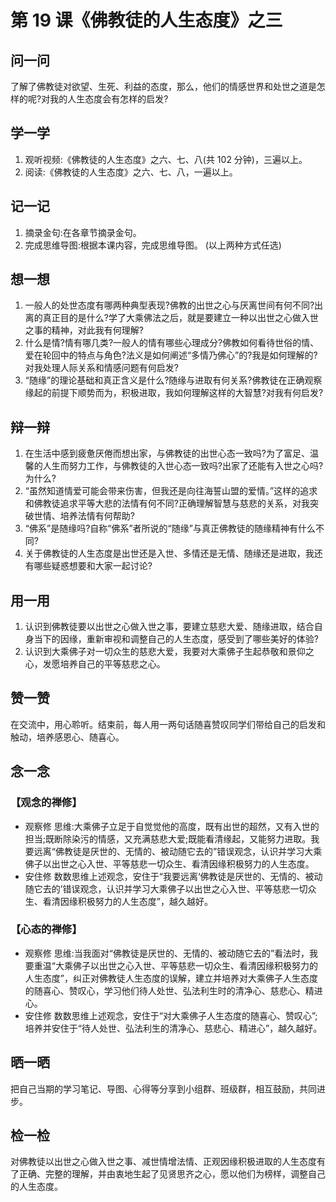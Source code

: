 # 第 19 课《佛教徒的人生态度》之三

## 问一问

了解了佛教徒对欲望、生死、利益的态度，那么，他们的情感世界和处世之道是怎样的呢?对我的人生态度会有怎样的启发?

## 学一学

1. 观听视频:《佛教徒的人生态度》之六、七、八(共 102 分钟)，三遍以上。
2. 阅读:《佛教徒的人生态度》之六、七、八，一遍以上。

## 记一记

1. 摘录金句:在各章节摘录金句。
2. 完成思维导图:根据本课内容，完成思维导图。
   (以上两种方式任选)

## 想一想

1. 一般人的处世态度有哪两种典型表现?佛教的出世之心与厌离世间有何不同?出离的真正目的是什么?学了大乘佛法之后，就是要建立一种以出世之心做入世之事的精神，对此我有何理解?
2. 什么是情?情有哪几类?一般人的情有哪些心理成分?佛教如何看待世俗的情、爱在轮回中的特点与角色?法义是如何阐述“多情乃佛心”的?我是如何理解的?对我处理人际关系和情感问题有何启发?
3. “随缘”的理论基础和真正含义是什么?随缘与进取有何关系?佛教徒在正确观察缘起的前提下顺势而为，积极进取，我如何理解这样的大智慧?对我有何启发?

## 辩一辩

1. 在生活中感到疲惫厌倦而想出家，与佛教徒的出世心态一致吗?为了富足、温馨的人生而努力工作，与佛教徒的入世心态一致吗?出家了还能有入世之心吗?为什么?
2. “虽然知道情爱可能会带来伤害，但我还是向往海誓山盟的爱情。”这样的追求和佛教徒追求平等大悲的法情有何不同?正确理解智慧与慈悲的关系，对我突破世情、培养法情有何帮助?
3. “佛系”是随缘吗?自称“佛系”者所说的“随缘”与真正佛教徒的随缘精神有什么不同?
4. 关于佛教徒的人生态度是出世还是入世、多情还是无情、随缘还是进取，我还有哪些疑惑想要和大家一起讨论?

## 用一用

1. 认识到佛教徒要以出世之心做入世之事，要建立慈悲大爱、随缘进取，结合自身当下的因缘，重新审视和调整自己的人生态度，感受到了哪些美好的体验?
2. 认识到大乘佛子对一切众生的慈悲大爱，我要对大乘佛子生起恭敬和景仰之心，发愿培养自己的平等慈悲之心。

## 赞一赞

在交流中，用心聆听。结束前，每人用一两句话随喜赞叹同学们带给自己的启发和触动，培养感恩心、随喜心。

## 念一念

### 【观念的禅修】

- 观察修
  思维:大乘佛子立足于自觉觉他的高度，既有出世的超然，又有入世的担当;既断除染污的情感，又充满慈悲大爱;既能看清缘起，又能努力进取。我要远离“佛教徒是厌世的、无情的、被动随它去的”错误观念，认识并学习大乘佛子以出世之心入世、平等慈悲一切众生、看清因缘积极努力的人生态度。
- 安住修
  数数思维上述观念，安住于“我要远离‘佛教徒是厌世的、无情的、被动随它去的’错误观念，认识并学习大乘佛子以出世之心入世、平等慈悲一切众生、看清因缘积极努力的人生态度”，越久越好。

### 【心态的禅修】

- 观察修
  思维:当我面对“佛教徒是厌世的、无情的、被动随它去的”看法时，我要重温“大乘佛子以出世之心入世、平等慈悲一切众生、看清因缘积极努力的人生态度”，纠正对佛教徒人生态度的误解，建立并培养对大乘佛子人生态度的随喜心、赞叹心，学习他们待人处世、弘法利生时的清净心、慈悲心、精进心。
- 安住修
  数数思维上述观念，安住于“对大乘佛子人生态度的随喜心、赞叹心”;培养并安住于“待人处世、弘法利生的清净心、慈悲心、精进心”，越久越好。

## 晒一晒

把自己当期的学习笔记、导图、心得等分享到小组群、班级群，相互鼓励，共同进步。

## 检一检

对佛教徒以出世之心做入世之事、减世情增法情、正观因缘积极进取的人生态度有了正确、完整的理解，并由衷地生起了见贤思齐之心，愿以他们为榜样，调整自己的人生态度。
